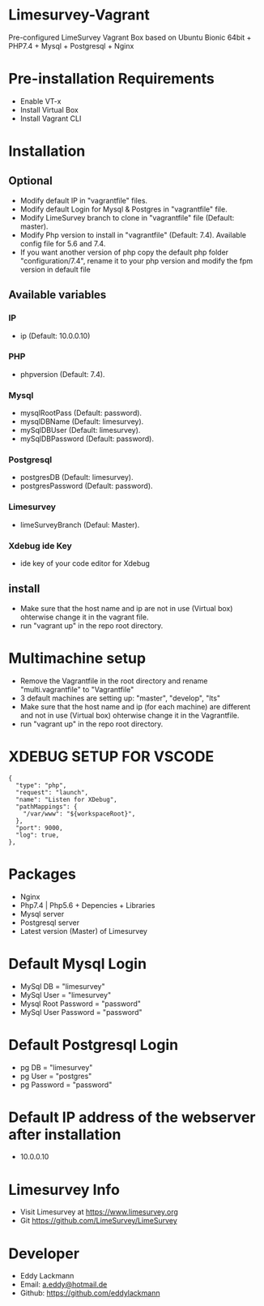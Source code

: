 # Limesurvey-Vagrant
Pre-configured LimeSurvey Vagrant Box based on Ubuntu Bionic 64bit + PHP7.4 + Mysql + Postgresql + Nginx 

# Pre-installation Requirements
- Enable VT-x
- Install Virtual Box
- Install Vagrant CLI

# Installation

## Optional
- Modify default IP in  "vagrantfile" files.
- Modify default Login for Mysql & Postgres in "vagrantfile" file. 
- Modify LimeSurvey branch to clone in "vagrantfile" file (Default: master).
- Modify Php version to install in "vagrantfile" (Default: 7.4). Available config file for 5.6 and 7.4.
- If you want another version of php copy the default php folder "configuration/7.4", rename it to your php version and modify the fpm version in default file 
## Available variables  
### IP
- ip (Default: 10.0.0.10)
### PHP
- phpversion (Default: 7.4).
### Mysql
- mysqlRootPass (Default: password).
- mysqlDBName (Default: limesurvey).
- mySqlDBUser (Default: limesurvey).
- mySqlDBPassword (Default: password).
### Postgresql 
- postgresDB (Default: limesurvey).
- postgresPassword (Default: password).
### Limesurvey
- limeSurveyBranch (Defaul: Master).
### Xdebug ide Key
- ide key of your code editor for Xdebug

## install
- Make sure that the host name and ip are not in use (Virtual box) ohterwise change it in the vagrant file.
- run "vagrant up" in the repo root directory. 

# Multimachine setup  
- Remove the Vagrantfile in the root directory and rename "multi.vagrantfile" to "Vagrantfile"
- 3 default machines are setting up: "master", "develop", "lts"
- Make sure that the host name and ip (for each machine) are different and not in use (Virtual box) ohterwise change it in the Vagrantfile.
- run "vagrant up" in the repo root directory. 

# XDEBUG SETUP FOR VSCODE 
```
{
  "type": "php",
  "request": "launch",
  "name": "Listen for XDebug",
  "pathMappings": {
    "/var/www": "${workspaceRoot}",
  },
  "port": 9000,
  "log": true,
}, 
```
# Packages 
- Nginx 
- Php7.4 | Php5.6  + Depencies + Libraries
- Mysql server
- Postgresql server
- Latest version (Master) of Limesurvey 

# Default Mysql Login
- MySql DB = "limesurvey"
- MySql User = "limesurvey"
- Mysql Root Password = "password"
- MySql User Password = "password"

# Default Postgresql Login
- pg DB = "limesurvey"
- pg User = "postgres"
- pg Password = "password"

# Default IP address of the webserver after installation
- 10.0.0.10

# Limesurvey Info
- Visit Limesurvey at https://www.limesurvey.org
- Git https://github.com/LimeSurvey/LimeSurvey

# Developer 
- Eddy Lackmann 
- Email: a.eddy@hotmail.de
- Github: https://github.com/eddylackmann
